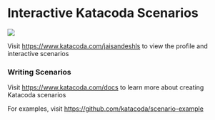 # Interactive Katacoda Scenarios

[![](http://shields.katacoda.com/katacoda/jaisandeshls/count.svg)](https://www.katacoda.com/jaisandeshls "Get your profile on Katacoda.com")

Visit https://www.katacoda.com/jaisandeshls to view the profile and interactive scenarios

### Writing Scenarios
Visit https://www.katacoda.com/docs to learn more about creating Katacoda scenarios

For examples, visit https://github.com/katacoda/scenario-example
